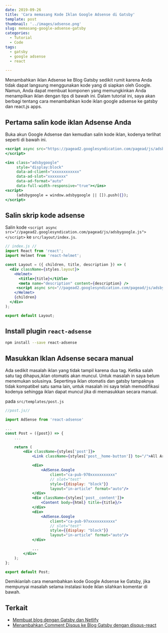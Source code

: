 ```yaml
---
date: 2019-09-26
title: 'Cara memasang Kode Iklan Google Adsense di Gatsby'
template: post
thumbnail: '../images/adsense.png'
slug: memasang-google-adsense-gatsby
categories:
  - Tutorial
  - Code
tags:
  - gatsby
  - google adsense
  - react
 
---
```


Menambahkan iklan Adsense ke Blog Gatsby sedikit rumit karena Anda tidak dapat langsung menggunakan kode yang di siapkan oleh Google. Namun, Anda dapat membuat komponen yang memungkinkan Anda menampilkan iklan dengan tips di bawah ini.
Dalam tutorial ini, saya akan berbagi tentang cara menambahkan kode iklan google adsense ke gatsby dan react.js apps.

## Pertama salin kode iklan Adsense Anda

Buka akun Google Adsense dan kemudian salin kode iklan, kodenya terlihat seperti di bawah ini.

```jsx
<script async src="https://pagead2.googlesyndication.com/pagead/js/adsbygoogle.js">
</script>

<ins class="adsbygoogle"
     style="display:block"
     data-ad-client="xxxxxxxxxxxx"
     data-ad-slot="xxxxxxxx"
     data-ad-format="auto"
     data-full-width-responsive="true"></ins>
<script>
     (adsbygoogle = window.adsbygoogle || []).push({});
</script>
```

## Salin skrip kode adsense 

Salin kode `<script async src="//pagead2.googlesyndication.com/pagead/js/adsbygoogle.js"></script>` ke `src/layout/index.js`.

```jsx
// index.js //
import React from 'react';
import Helmet from 'react-helmet';

const Layout = ({ children, title, description }) => (
  <div className={styles.layout}>
    <Helmet>
      <title>{title}</title>
      <meta name="description" content={description} />
     <script async src="//pagead2.googlesyndication.com/pagead/js/adsbygoogle.js"></script>
    </Helmet>
    {children}
  </div>
);

export default Layout;
```

## Install plugin `react-adsense` 

```bash 
npm install --save react-adsense
```

## Masukkan Iklan Adsense secara manual

Ada sedikit masalah iklan yang tidak tampil karena dua tag. Ketika salah satu tag dihapus,iklan otomatis akan muncul. Untuk masalah in saya belum menemukan solusinya.
Sepertinya iklan otomatis dan gatsby tampaknya tidak kompatibel satu sama lain, untuk masalah ini saya telah memodifikasi kodenya sehingga iklan dapat muncul jika di memasukkan secara manual.

pada `src/templates/post.js`

```jsx
//post.js//

import AdSense from 'react-adsense'

...
const Post = ({post}) => {
    ...

    return (
        <div className={styles['post']}>
            <Link className={styles['post__home-button']} to="/">All Articles</Link>

            <div>
                <AdSense.Google
                    client="ca-pub-970xxxxxxxxxxx"
                    // slot="test"
                    style={{display: "block"}}
                    layout="in-article" format="auto"/>
            </div>
            <div className={styles['post__content']}>
                <Content body={html} title={title}/>
            </div>
            <div>
                <AdSense.Google
                    client="ca-pub-97xxxxxxxxxxxx"
                    // slot="test"
                    style={{display: "block"}}
                    layout="in-article" format="auto"/>
            </div>

            ...
        </div>
    );
};

export default Post;
```

Demikianlah cara menambahkan kode Google Adsense ke Gatsby, jika mempunyai masalah selama instalasi kode iklan silahkan komentar di bawah.

## Terkait 

- [Membuat blog dengan Gatsby dan Netlify](https://www.aradechoco.com/membuat-blog-dengan-gatsby-dan-netlify/)
- [Menambahkan Comment Disqus ke Blog Gatsby dengan disqus-react](https://www.aradechoco.com/menambahkan-comment-disqus-ke-blog-gatsby-dengan-disqus-react/)


